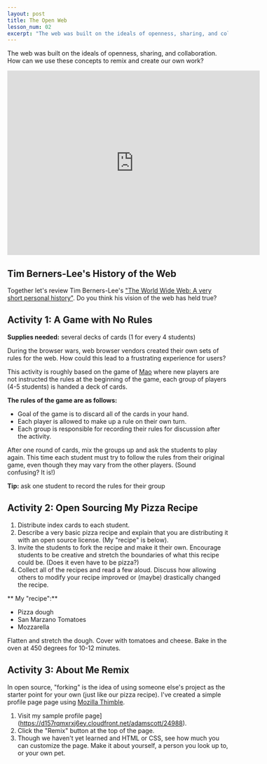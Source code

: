 ```yaml
---
layout: post
title: The Open Web
lesson_num: 02
excerpt: "The web was built on the ideals of openness, sharing, and collaboration. How can we use these concepts to remix and create our own work?"
---
```


<p class="lead">The web was built on the ideals of openness, sharing, and collaboration. How can we use these concepts to remix and create our own work?</p>

<!--more-->

<iframe src="https://slid.es/ascott1/dmd1070-02/embed" width="576" height="420" scrolling="no" frameborder="0" webkitallowfullscreen mozallowfullscreen allowfullscreen></iframe>

## Tim Berners-Lee's History of the Web

Together let's review Tim Berners-Lee's ["The World Wide Web: A very short personal history"](http://www.w3.org/People/Berners-Lee/ShortHistory.html). Do you think his vision of the web has held true?

## Activity 1: A Game with No Rules

**Supplies needed:** several decks of cards (1 for every 4 students)

During the browser wars, web browser vendors created their own sets of rules for the web. How could this lead to a frustrating experience for users?

This activity is roughly based on the game of [Mao](https://en.wikipedia.org/wiki/Mao_(card_game)) where new players are not instructed the rules at the beginning of the game, each group of players (4-5 students) is handed a deck of cards.

**The rules of the game are as follows:**

- Goal of the game is to discard all of the cards in your hand.
- Each player is allowed to make up a rule on their own turn.
- Each group is responsible for recording their rules for discussion after the activity.

After one round of cards, mix the groups up and ask the students to play again. This time each student must try to follow the rules from their original game, even though they may vary from the other players. (Sound confusing? It is!)

**Tip:** ask one student to record the rules for their group

## Activity 2: Open Sourcing My Pizza Recipe

1. Distribute index cards to each student.
2. Describe a very basic pizza recipe and explain that you are distributing it with an open source license. (My "recipe" is below).
3. Invite the students to fork the recipe and make it their own. Encourage students to be creative and stretch the boundaries of what this recipe could be. (Does it even have to be pizza?)
4. Collect all of the recipes and read a few aloud. Discuss how allowing others to modify your recipe improved or (maybe) drastically changed the recipe.

** My "recipe":**

- Pizza dough
- San Marzano Tomatoes
- Mozzarella

Flatten and stretch the dough. Cover with tomatoes and cheese. Bake in the oven at 450 degrees for 10-12 minutes.

## Activity 3: About Me Remix

In open source, "forking" is the idea of using someone else's project as the starter point for your own (just like our pizza recipe). I've created a simple profile page page using [Mozilla Thimble](https://thimble.webmaker.org/).

1. Visit my sample profile page](https://d157rqmxrxj6ey.cloudfront.net/adamscott/24988).
2. Click the "Remix" button at the top of the page.
3. Though we haven't yet learned and HTML or CSS, see how much you can customize the page. Make it about yourself, a person you look up to, or your own pet.
